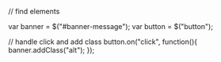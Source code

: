 // find elements

var banner = $("#banner-message");
var button = $("button");



// handle click and add class
button.on("click", function(){
  banner.addClass("alt");
});
